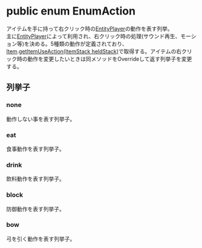# public enum EnumAction
アイテムを手に持って右クリック時の[EntityPlayer]の動作を表す列挙。  
主に[EntityPlayer]によって利用され、右クリック時の処理(サウンド再生、モーション等)を決める。5種類の動作が定義されており、[Item].[getItemUseAction(ItemStack heldStack)]で取得する。アイテムの右クリック時の動作を変更したいときは同メソッドをOverrideして返す列挙子を変更する。  


## 列挙子

### none
動作しない事を表す列挙子。

### eat
食事動作を表す列挙子。

### drink
飲料動作を表す列挙子。

### block
防御動作を表す列挙子。

### bow
弓を引く動作を表す列挙子。


[entityPlayer]:/ForgeBin/net/minecraft/entity/player/EntityPlayer.md

[item]:/ForgeBin/net/minecraft/item/Item.md

[getItemUseAction(ItemStack heldStack)]:[Item]#public-enumaction-getitemuseactionitemstack-heldstack
